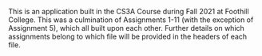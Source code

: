 This is an application built in the CS3A Course during Fall 2021 at Foothill College. This was a culmination of Assignments 1-11 (with the exception of Assignment 5), which all built upon each other.
Further details on which assignments belong to which file will be provided in the headers of each file.
